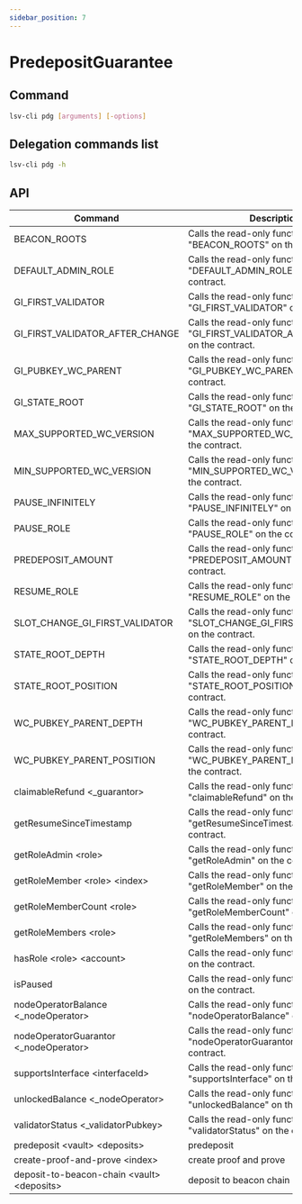 ```yaml
---
sidebar_position: 7
---
```


# PredepositGuarantee

## Command

```bash
lsv-cli pdg [arguments] [-options]
```

## Delegation commands list

```bash
lsv-cli pdg -h
```

## API

| Command                                      | Description                                                                     |
| -------------------------------------------- | ------------------------------------------------------------------------------- |
| BEACON_ROOTS                                 | Calls the read-only function "BEACON_ROOTS" on the contract.                    |
| DEFAULT_ADMIN_ROLE                           | Calls the read-only function "DEFAULT_ADMIN_ROLE" on the contract.              |
| GI_FIRST_VALIDATOR                           | Calls the read-only function "GI_FIRST_VALIDATOR" on the contract.              |
| GI_FIRST_VALIDATOR_AFTER_CHANGE              | Calls the read-only function "GI_FIRST_VALIDATOR_AFTER_CHANGE" on the contract. |
| GI_PUBKEY_WC_PARENT                          | Calls the read-only function "GI_PUBKEY_WC_PARENT" on the contract.             |
| GI_STATE_ROOT                                | Calls the read-only function "GI_STATE_ROOT" on the contract.                   |
| MAX_SUPPORTED_WC_VERSION                     | Calls the read-only function "MAX_SUPPORTED_WC_VERSION" on the contract.        |
| MIN_SUPPORTED_WC_VERSION                     | Calls the read-only function "MIN_SUPPORTED_WC_VERSION" on the contract.        |
| PAUSE_INFINITELY                             | Calls the read-only function "PAUSE_INFINITELY" on the contract.                |
| PAUSE_ROLE                                   | Calls the read-only function "PAUSE_ROLE" on the contract.                      |
| PREDEPOSIT_AMOUNT                            | Calls the read-only function "PREDEPOSIT_AMOUNT" on the contract.               |
| RESUME_ROLE                                  | Calls the read-only function "RESUME_ROLE" on the contract.                     |
| SLOT_CHANGE_GI_FIRST_VALIDATOR               | Calls the read-only function "SLOT_CHANGE_GI_FIRST_VALIDATOR" on the contract.  |
| STATE_ROOT_DEPTH                             | Calls the read-only function "STATE_ROOT_DEPTH" on the contract.                |
| STATE_ROOT_POSITION                          | Calls the read-only function "STATE_ROOT_POSITION" on the contract.             |
| WC_PUBKEY_PARENT_DEPTH                       | Calls the read-only function "WC_PUBKEY_PARENT_DEPTH" on the contract.          |
| WC_PUBKEY_PARENT_POSITION                    | Calls the read-only function "WC_PUBKEY_PARENT_POSITION" on the contract.       |
| claimableRefund \<\_guarantor>               | Calls the read-only function "claimableRefund" on the contract.                 |
| getResumeSinceTimestamp                      | Calls the read-only function "getResumeSinceTimestamp" on the contract.         |
| getRoleAdmin \<role>                         | Calls the read-only function "getRoleAdmin" on the contract.                    |
| getRoleMember \<role> \<index>               | Calls the read-only function "getRoleMember" on the contract.                   |
| getRoleMemberCount \<role>                   | Calls the read-only function "getRoleMemberCount" on the contract.              |
| getRoleMembers \<role>                       | Calls the read-only function "getRoleMembers" on the contract.                  |
| hasRole \<role> \<account>                   | Calls the read-only function "hasRole" on the contract.                         |
| isPaused                                     | Calls the read-only function "isPaused" on the contract.                        |
| nodeOperatorBalance \<\_nodeOperator>        | Calls the read-only function "nodeOperatorBalance" on the contract.             |
| nodeOperatorGuarantor \<\_nodeOperator>      | Calls the read-only function "nodeOperatorGuarantor" on the contract.           |
| supportsInterface \<interfaceId>             | Calls the read-only function "supportsInterface" on the contract.               |
| unlockedBalance \<\_nodeOperator>            | Calls the read-only function "unlockedBalance" on the contract.                 |
| validatorStatus \<\_validatorPubkey>         | Calls the read-only function "validatorStatus" on the contract.                 |
| predeposit \<vault> \<deposits>              | predeposit                                                                      |
| create-proof-and-prove \<index>              | create proof and prove                                                          |
| deposit-to-beacon-chain \<vault> \<deposits> | deposit to beacon chain                                                         |
